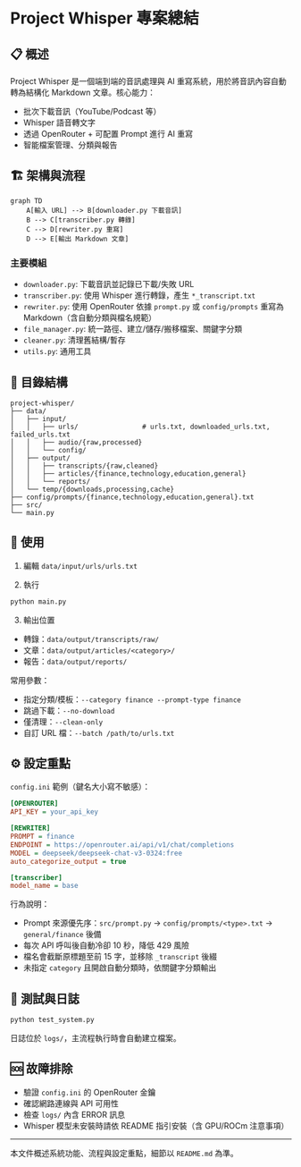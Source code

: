 # Project Whisper 專案總結

## 📋 概述

Project Whisper 是一個端到端的音訊處理與 AI 重寫系統，用於將音訊內容自動轉為結構化 Markdown 文章。核心能力：
- 批次下載音訊（YouTube/Podcast 等）
- Whisper 語音轉文字
- 透過 OpenRouter + 可配置 Prompt 進行 AI 重寫
- 智能檔案管理、分類與報告

## 🏗️ 架構與流程

```mermaid
graph TD
    A[輸入 URL] --> B[downloader.py 下載音訊]
    B --> C[transcriber.py 轉錄]
    C --> D[rewriter.py 重寫]
    D --> E[輸出 Markdown 文章]
```

### 主要模組
- `downloader.py`: 下載音訊並記錄已下載/失敗 URL
- `transcriber.py`: 使用 Whisper 進行轉錄，產生 `*_transcript.txt`
- `rewriter.py`: 使用 OpenRouter 依據 `prompt.py` 或 `config/prompts` 重寫為 Markdown（含自動分類與檔名規範）
- `file_manager.py`: 統一路徑、建立/儲存/搬移檔案、關鍵字分類
- `cleaner.py`: 清理舊結構/暫存
- `utils.py`: 通用工具

## 📁 目錄結構

```
project-whisper/
├── data/
│   ├── input/
│   │   ├── urls/                # urls.txt, downloaded_urls.txt, failed_urls.txt
│   │   ├── audio/{raw,processed}
│   │   └── config/
│   ├── output/
│   │   ├── transcripts/{raw,cleaned}
│   │   ├── articles/{finance,technology,education,general}
│   │   └── reports/
│   └── temp/{downloads,processing,cache}
├── config/prompts/{finance,technology,education,general}.txt
├── src/
└── main.py
```

## 🚀 使用

1) 編輯 `data/input/urls/urls.txt`

2) 執行
```bash
python main.py
```

3) 輸出位置
- 轉錄：`data/output/transcripts/raw/`
- 文章：`data/output/articles/<category>/`
- 報告：`data/output/reports/`

常用參數：
- 指定分類/模板：`--category finance --prompt-type finance`
- 跳過下載：`--no-download`
- 僅清理：`--clean-only`
- 自訂 URL 檔：`--batch /path/to/urls.txt`

## ⚙️ 設定重點

`config.ini` 範例（鍵名大小寫不敏感）：

```ini
[OPENROUTER]
API_KEY = your_api_key

[REWRITER]
PROMPT = finance
ENDPOINT = https://openrouter.ai/api/v1/chat/completions
MODEL = deepseek/deepseek-chat-v3-0324:free
auto_categorize_output = true

[transcriber]
model_name = base
```

行為說明：
- Prompt 來源優先序：`src/prompt.py` → `config/prompts/<type>.txt` → `general/finance` 後備
- 每次 API 呼叫後自動冷卻 10 秒，降低 429 風險
- 檔名會截斷原標題至前 15 字，並移除 `_transcript` 後綴
- 未指定 `category` 且開啟自動分類時，依關鍵字分類輸出

## 🧪 測試與日誌

```bash
python test_system.py
```

日誌位於 `logs/`，主流程執行時會自動建立檔案。

## 🆘 故障排除
- 驗證 `config.ini` 的 OpenRouter 金鑰
- 確認網路連線與 API 可用性
- 檢查 `logs/` 內含 ERROR 訊息
- Whisper 模型未安裝時請依 README 指引安裝（含 GPU/ROCm 注意事項）

---

本文件概述系統功能、流程與設定重點，細節以 `README.md` 為準。